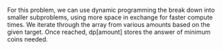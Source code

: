 For this problem, we can use dynamic programming the break down into smaller subproblems, using more space in exchange for faster compute times. We iterate through the array from various amounts based on the given target. Once reached, dp[amount] stores the answer of minimum coins needed. 
